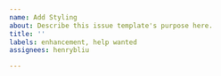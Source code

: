 ```yaml
---
name: Add Styling
about: Describe this issue template's purpose here.
title: ''
labels: enhancement, help wanted
assignees: henrybliu

---
```



